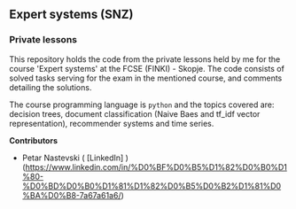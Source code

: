 ## Expert systems (SNZ)
### Private lessons

This repository holds the code from the private lessons held by me for the course 'Expert systems' at the FCSE (FINKI) - Skopje. The code consists of solved tasks serving for the exam in the mentioned course, and comments detailing the solutions.

The course programming language is `python` and the topics covered are: decision trees, document classification (Naive Baes and tf_idf vector representation), recommender systems and time series.

**Contributors**
- Petar Nastevski ( [LinkedIn] )(https://www.linkedin.com/in/%D0%BF%D0%B5%D1%82%D0%B0%D1%80-%D0%BD%D0%B0%D1%81%D1%82%D0%B5%D0%B2%D1%81%D0%BA%D0%B8-7a67a61a6/)
